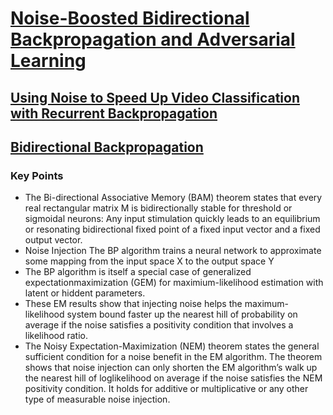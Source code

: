 # [Noise-Boosted Bidirectional Backpropagation and Adversarial Learning](https://www.sciencedirect.com/science/article/pii/S0893608019302771)

## [Using Noise to Speed Up Video Classification with Recurrent Backpropagation](https://ieeexplore.ieee.org/document/7965843)
## [Bidirectional Backpropagation](https://ieeexplore.ieee.org/document/8751137)

### Key Points

- The Bi-directional Associative Memory (BAM) theorem states that every real rectangular matrix M is bidirectionally stable for threshold or sigmoidal neurons: Any input stimulation quickly leads to an equilibrium or resonating bidirectional fixed point of a fixed input vector and a fixed output vector. 
- Noise Injection The BP algorithm trains a neural network to approximate some mapping from the input space X to the output space Y
- The BP algorithm is itself a special case of generalized expectationmaximization (GEM) for maximium-likelihood estimation with latent or hiddent parameters.
- These EM results show that injecting noise helps the maximum-likelihood system bound faster up the nearest hill of probability on average if the noise satisfies a positivity condition that involves a likelihood ratio.
- The Noisy Expectation-Maximization (NEM) theorem states the general sufficient condition for a noise benefit in the EM algorithm. The theorem shows that noise injection can only shorten the EM algorithm’s walk up the nearest hill of loglikelihood on average if the noise satisfies the NEM positivity condition. It holds for additive or multiplicative or any other type of measurable noise injection.
